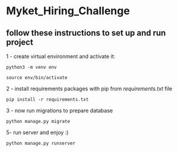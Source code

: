 # Myket_Hiring_Challenge

## follow these instructions to set up and run project
1 -  create virtual environment and activate it:

`python3 -m venv env`

`source env/bin/activate`

2 - install requirements packages with pip from _requirements.txt_ file

`pip install -r requirements.txt`

3 - now run migrations to prepare database

`python manage.py migrate`

5- run server and enjoy :)

`python manage.py runserver`

